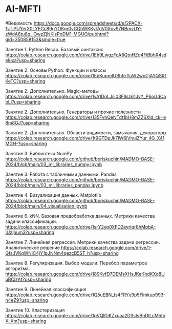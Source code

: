# AI-MFTI
#Ведомость
https://docs.google.com/spreadsheets/d/e/2PACX-1vTiPUYerX0LYFGc89gYOKgr0vGQhWKKyl7dV0Xpv97NBmvUY-zWdA6tu8q_lOwzZjNKlsPoDM1-MGUO/pubhtml?gid=350858153&single=true

Занятие 1. Python Recap. Базовый синтаксис 
https://colab.research.google.com/drive/1Eh9LwgzFcA8QtnHZq4FiBbhR4sdeluxa?usp=sharing

Занятие 2. Основы Python. Функции и классы 
https://colab.research.google.com/drive/15bKuprelUBhRrYuW2wnCjAYQStt1KeTC?usp=sharing

Занятие 2. Дополнительно. Magic-методы 
https://colab.research.google.com/drive/1vA1DqLJsi03FIIsz61JvY_P6oGdCabLl?usp=sharing

Занятие 2. Дополнительно. Генераторы и прочие полезности
https://colab.research.google.com/drive/135FvhQeNTdt1bH8mZZ6XId_ckHy8m8GJ?usp=sharing

Занятие 2. Дополнительно. Области видимости, замыкания, декораторы
https://colab.research.google.com/drive/1t9GTDpJk7lW6jVnujZYur_4G_X41MGH-?usp=sharing

Занятие 3. Библиотека NumPy
https://colab.research.google.com/github/boriskuchin/MADMO-BASE-2024/blob/main/03_ml_libraries_numpy.ipynb

Занятие 3. Работа с табличными данными. Pandas
https://colab.research.google.com/github/boriskuchin/MADMO-BASE-2024/blob/main/03_ml_libraries_pandas.ipynb

Занятие 4. Визуализация данных. Matplotlib
https://colab.research.google.com/github/boriskuchin/MADMO-BASE-2024/blob/main/04_visualisation.ipynb

Занятие 6. kNN. Базовая предобработка данных. Метрики качества задачи классификации. 
https://colab.research.google.com/drive/1srY2yp0XFD2eyrIqr8hMpbA-IUzjbum3?usp=sharing

Занятие 7. Линейная регрессия. Метрики качества задачи регрессии. Аналитическое решение
https://colab.research.google.com/drive/1-GfsJVKqWNlC4jY1pJNNm4qezcB5ST_h?usp=sharing

Занятие 8. Регуляризация. Выбор модели. Перебор параметров алгоритма.
https://colab.research.google.com/drive/189KvfD7DEMsXHsJKeKhdKXq8UuBCizAf?usp=sharing

Занятие 9. Линейная классификация
https://colab.research.google.com/drive/1Q5uEBN_ts4FRYu9p5Flmkup993-n4eZ9?usp=sharing

Занятие 10. Кластеризация
https://colab.research.google.com/drive/1qVQlGiKZxuaa2D3sIvBnDILcMhtoX_Xm?usp=sharing


